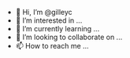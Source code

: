 - 👋 Hi, I’m @gilleyc
- 👀 I’m interested in ...
- 🌱 I’m currently learning ...
- 💞️ I’m looking to collaborate on ...
- 📫 How to reach me ...

<!---
gilleyc/gilleyc is a ✨ special ✨ repository because its `README.md` (this file) appears on your GitHub profile.
You can click the Preview link to take a look at your changes.
--->
